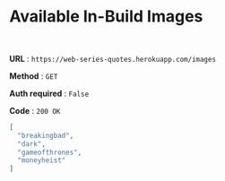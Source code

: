 # Available In-Build Images

</br>

**URL** : `https://web-series-quotes.herokuapp.com/images`
  
**Method** : `GET`

**Auth required** : `False`

**Code** : `200 OK`

```json
[
  "breakingbad",
  "dark",
  "gameofthrones",
  "moneyheist"
]
```
